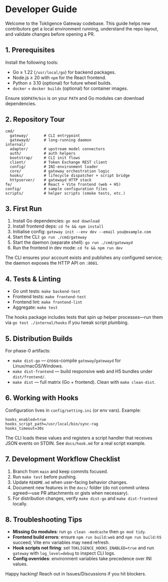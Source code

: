 # Developer Guide

Welcome to the Tokligence Gateway codebase. This guide helps new contributors get a local environment running, understand the repo layout, and validate changes before opening a PR.

## 1. Prerequisites

Install the following tools:

- Go ≥ 1.22 (`/usr/local/go`) for backend packages.
- Node.js ≥ 20 with `npm` for the React frontend.
- Python ≥ 3.10 (optional) for future wheel builds.
- `docker` + `docker buildx` (optional) for container images.

Ensure `$GOPATH/bin` is on your `PATH` and Go modules can download dependencies.

## 2. Repository Tour

```
cmd/
  gateway/       # CLI entrypoint
  gatewayd/      # long-running daemon
internal/
  adapter/       # upstream model connectors
  auth/          # auth helpers
  bootstrap/     # CLI init flows
  client/        # Token Exchange REST client
  config/        # INI-environment loader
  core/          # gateway orchestration logic
  hooks/         # lifecycle dispatcher + script bridge
  httpserver/    # gatewayd HTTP stack
fe/              # React + Vite frontend (web + H5)
config/          # sample configuration files
scripts/         # helper scripts (smoke tests, etc.)
```

## 3. First Run

1. Install Go dependencies: `go mod download`
2. Install frontend deps: `cd fe && npm install`
3. Initialise config: `gateway init --env dev --email you@example.com`
4. Start the CLI: `go run ./cmd/gateway`
5. Start the daemon (separate shell): `go run ./cmd/gatewayd`
6. Run the frontend in dev mode: `cd fe && npm run dev`

The CLI ensures your account exists and publishes any configured service; the daemon exposes the HTTP API on `:8081`.

## 4. Tests & Linting

- Go unit tests: `make backend-test`
- Frontend tests: `make frontend-test`
- Frontend lint: `make frontend-lint`
- Aggregate: `make test`

The hooks package includes tests that spin up helper processes—run them via `go test ./internal/hooks` if you tweak script plumbing.

## 5. Distribution Builds

For phase-0 artifacts:

- `make dist-go` — cross-compile `gateway`/`gatewayd` for Linux/macOS/Windows.
- `make dist-frontend` — build responsive web and H5 bundles under `dist/frontend/`.
- `make dist` — full matrix (Go + frontend). Clean with `make clean-dist`.

## 6. Working with Hooks

Configuration lives in `config/setting.ini` (or env vars). Example:

```
hooks_enabled=true
hooks_script_path=/usr/local/bin/sync-rag
hooks_timeout=30s
```

The CLI loads these values and registers a script handler that receives JSON events on STDIN. See `docs/hook.md` for a real script example.

## 7. Development Workflow Checklist

1. Branch from `main` and keep commits focused.
2. Run `make test` before pushing.
3. Update `README.md` when user-facing behavior changes.
4. Document new features in the `docs/` folder (do not commit unless agreed—use PR attachments or gists when necessary).
5. For distribution changes, verify `make dist-go` and `make dist-frontend` locally.

## 8. Troubleshooting Tips

- **Missing Go modules**: run `go clean -modcache` then `go mod tidy`.
- **Frontend build errors**: ensure `npm run build:web` and `npm run build:h5` succeed; Vite env variables may need refresh.
- **Hook scripts not firing**: set `TOKLIGENCE_HOOKS_ENABLED=true` and run `gateway` with `log_level=debug` to inspect CLI logs.
- **Config overrides**: environment variables take precedence over INI values.

Happy hacking! Reach out in Issues/Discussions if you hit blockers.
